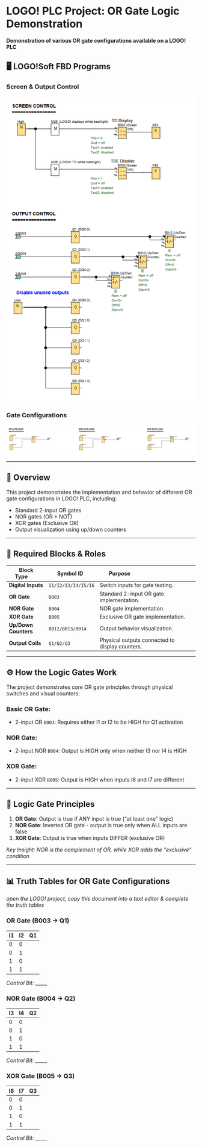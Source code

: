 # LOGO! PLC Project: OR Gate Logic Demonstration

**Demonstration of various OR gate configurations available on a LOGO! PLC**

## 🖥️ LOGO!Soft FBD Programs

### Screen & Output Control
![Screen & Output Control](FBD_screenshot.png)

### Gate Configurations
![Gate Configurations](FBD_screenshot2.png)

---

## 📌 Overview

This project demonstrates the implementation and behavior of different OR gate configurations in LOGO! PLC, including:
- Standard 2-input OR gates
- NOR gates (OR + NOT)
- XOR gates (Exclusive OR)
- Output visualization using up/down counters

---

## 🧩 Required Blocks & Roles

| Block Type           | Symbol ID           | Purpose                                         |
|----------------------|---------------------|-------------------------------------------------|
| **Digital Inputs**   | `I1/I2/I3/I4/I5/I6` | Switch inputs for gate testing.                 |
| **OR Gate**          | `B003`              | Standard 2-input OR gate implementation.        |
| **NOR Gate**         | `B004`              | NOR gate implementation.                        |
| **XOR Gate**         | `B005`              | Exclusive OR gate implementation.               |
| **Up/Down Counters** | `B012/B013/B014`    | Output behavior visualization.                  |
| **Output Coils**     | `Q1/Q2/Q3`          | Physical outputs connected to display counters. |

---

## ⚙️ How the Logic Gates Work

The project demonstrates core OR gate principles through physical switches and visual counters:

### **Basic OR Gate:**
- 2-input OR `B003`: Requires either I1 or I2 to be HIGH for Q1 activation

### **NOR Gate:**
- 2-input NOR `B004`: Output is HIGH only when neither I3 nor I4 is HIGH

### **XOR Gate:**
- 2-input XOR `B005`: Output is HIGH when inputs I6 and I7 are different

---

## 🧠 Logic Gate Principles

1. **OR Gate**: Output is true if ANY input is true ("at least one" logic)
2. **NOR Gate**: Inverted OR gate - output is true only when ALL inputs are false
3. **XOR Gate**: Output is true when inputs DIFFER (exclusive OR)

*Key Insight: NOR is the complement of OR, while XOR adds the "exclusive" condition*

---

## 📊 Truth Tables for OR Gate Configurations

*open the LOGO! project, copy this document into a text editor & complete the truth tables*

### **OR Gate (B003 → Q1)**
| I1 | I2 | Q1 |
|----|----|----|
| 0  | 0  |    |
| 0  | 1  |    |
| 1  | 0  |    |
| 1  | 1  |    |

*Control Bit: _____*

### **NOR Gate (B004 → Q2)**
| I3 | I4 | Q2 |
|----|----|----|
| 0  | 0  |    |
| 0  | 1  |    |
| 1  | 0  |    |
| 1  | 1  |    |

*Control Bit: _____*

### **XOR Gate (B005 → Q3)**
| I6 | I7 | Q3 |
|----|----|----|
| 0  | 0  |    |
| 0  | 1  |    |
| 1  | 0  |    |
| 1  | 1  |    |

*Control Bit: _____*
